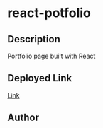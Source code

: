 # react-potfolio

## Description

Portfolio page built with React

## Deployed Link

[Link](https://jbrown827.github.io/react-potfolio/)

## Author
